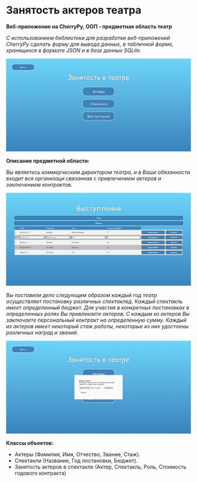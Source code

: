 # Занятость актеров театра

**Веб-приложение на CherryPy, ООП - предметная область театр**

*С использованием библиотеки для разработки веб-приложений CherryPy сделать форму для вывода данных, в табличной форме, хранящихся в формате JSON и в базе данных SQLite.*

![Главная](https://github.com/Grandher/OOP-Theatre-python/blob/main/demo/1.png)

**Описание предметной области:**

*Вы являетесь коммерческим директором театра, и в Ваши обязанности входит вся организаци
связанная с привлечением актеров и заключением контрактов.*

![Главная](https://github.com/Grandher/OOP-Theatre-python/blob/main/demo/2.png)

*Вы поставили дело следующим образом каждый год театр осуществляет постановку различных спектаклед. Каждый
спектакль имеет определенный бюджет. Для участия в конкретных постановках в определенных ролях Вы привлекаете
актеров. С каждым из актеров Вы заключаете персональный контракт на определенную сумму. Каждый из актеров имеет
некоторый стаж работы, некоторые из них удостоены различных наград и званий.*

![Главная](https://github.com/Grandher/OOP-Theatre-python/blob/main/demo/3.png)

**Классы объектов:**
- Актеры (Фамилия, Имя, Отчество, Звание, Стаж).
- Спектакли (Название, Год постановки, Бюджет).
- Занятость актеров в спектакле (Актер, Спектакль, Роль, Стоимость годового контракта)
